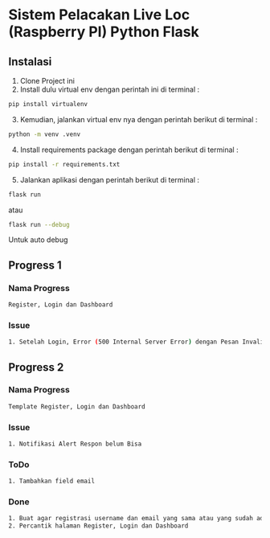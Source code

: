 # Sistem Pelacakan Live Loc (Raspberry PI) Python Flask

## Instalasi

1. Clone Project ini
2. Install dulu virtual env dengan perintah ini di terminal :

```sh
pip install virtualenv
```

3. Kemudian, jalankan virtual env nya dengan perintah berikut di terminal :

```sh
python -m venv .venv
```

4. Install requirements package dengan perintah berikut di terminal :

```sh
pip install -r requirements.txt
```

5. Jalankan aplikasi dengan perintah berikut di terminal :

```sh
flask run
```

atau

```sh
flask run --debug
```

Untuk auto debug

## Progress 1

### Nama Progress

```sh
Register, Login dan Dashboard
```

### Issue

```sh
1. Setelah Login, Error (500 Internal Server Error) dengan Pesan Invalid Salt
```

## Progress 2

### Nama Progress

```sh
Template Register, Login dan Dashboard
```

### Issue

```sh
1. Notifikasi Alert Respon belum Bisa
```

### ToDo

```sh
1. Tambahkan field email
```

### Done

```sh
1. Buat agar registrasi username dan email yang sama atau yang sudah ada, tidak akan bisa register
2. Percantik halaman Register, Login dan Dashboard
```
